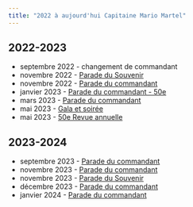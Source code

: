```yaml
---
title: "2022 à aujourd'hui Capitaine Mario Martel"
---
```


## 2022-2023

* septembre 2022 - changement de commandant
* novembre 2022 - [Parade du Souvenir](https://photos.app.goo.gl/1MffXfa6gbsucscN9)
* novembre 2022 - [Parade du commandant](https://photos.app.goo.gl/frSb64NAkAQsdMuZA)
* janvier 2023 - [Parade du commandant - 50e](https://photos.app.goo.gl/htQx9BcGTKdMzmxp7)
* mars 2023 - [Parade du commandant](https://photos.app.goo.gl/Md6KhcRNp3gV3L8T9)
* mai 2023 - [Gala et soirée](https://photos.app.goo.gl/7ymPZMjSz1PYLrHq9)
* mai 2023 - [50e Revue annuelle](https://photos.app.goo.gl/QkHNrBXTNJNyW94v8)

## 2023-2024

* septembre 2023 - [Parade du commandant](https://photos.app.goo.gl/iBau7ejWwCGdvKuGA)
* novembre 2023 - [Parade du commandant](https://photos.app.goo.gl/NGBgJUqdrbdvoLab8)
* novembre 2023 - [Parade du Souvenir](https://photos.app.goo.gl/iyeY7XVQ6BJ5TLp59)
* décembre 2023 - [Parade du commandant](https://photos.app.goo.gl/Duu3LivrV69jXgTx5)
* janvier 2024 - [Parade du commandant](https://photos.app.goo.gl/HfkSSrCvM3vexaG1A)


